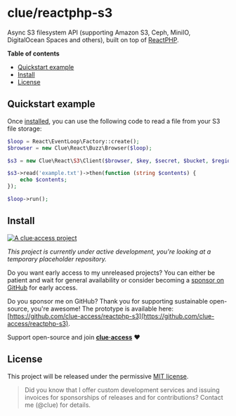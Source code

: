 # clue/reactphp-s3

Async S3 filesystem API (supporting Amazon S3, Ceph, MiniIO, DigitalOcean Spaces and others),
built on top of [ReactPHP](https://reactphp.org/).

**Table of contents**

* [Quickstart example](#quickstart-example)
* [Install](#install)
* [License](#license)

## Quickstart example

Once [installed](#install), you can use the following code to read a file from
your S3 file storage:

```php
$loop = React\EventLoop\Factory::create();
$browser = new Clue\React\Buzz\Browser($loop);

$s3 = new Clue\React\S3\Client($browser, $key, $secret, $bucket, $region, $endpoint);

$s3->read('example.txt')->then(function (string $contents) {
    echo $contents;
});

$loop->run();
```

## Install

[![A clue·access project](https://raw.githubusercontent.com/clue-access/clue-access/main/clue-access.png)](https://github.com/clue-access/clue-access)

*This project is currently under active development,
you're looking at a temporary placeholder repository.*

Do you want early access to my unreleased projects?
You can either be patient and wait for general availability or
consider becoming a [sponsor on GitHub](https://github.com/sponsors/clue) for early access.

Do you sponsor me on GitHub? Thank you for supporting sustainable open-source, you're awesome!
The prototype is available here: [https://github.com/clue-access/reactphp-s3](https://github.com/clue-access/reactphp-s3).

Support open-source and join [**clue·access**](https://github.com/clue-access/clue-access) ❤️

## License

This project will be released under the permissive [MIT license](LICENSE).

> Did you know that I offer custom development services and issuing invoices for
  sponsorships of releases and for contributions? Contact me (@clue) for details.
